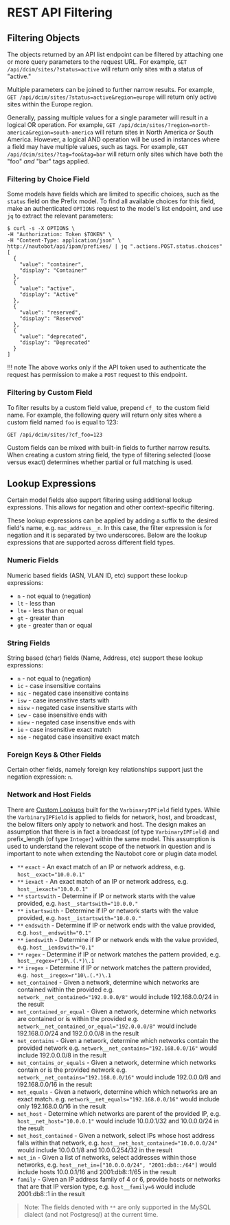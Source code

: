 # REST API Filtering

## Filtering Objects

The objects returned by an API list endpoint can be filtered by attaching one or more query parameters to the request URL. For example, `GET /api/dcim/sites/?status=active` will return only sites with a status of "active."

Multiple parameters can be joined to further narrow results. For example, `GET /api/dcim/sites/?status=active&region=europe` will return only active sites within the Europe region.

Generally, passing multiple values for a single parameter will result in a logical OR operation. For example, `GET /api/dcim/sites/?region=north-america&region=south-america` will return sites in North America _or_ South America. However, a logical AND operation will be used in instances where a field may have multiple values, such as tags. For example, `GET /api/dcim/sites/?tag=foo&tag=bar` will return only sites which have both the "foo" _and_ "bar" tags applied.

### Filtering by Choice Field

Some models have fields which are limited to specific choices, such as the `status` field on the Prefix model. To find all available choices for this field, make an authenticated `OPTIONS` request to the model's list endpoint, and use `jq` to extract the relevant parameters:

```no-highlight
$ curl -s -X OPTIONS \
-H "Authorization: Token $TOKEN" \
-H "Content-Type: application/json" \
http://nautobot/api/ipam/prefixes/ | jq ".actions.POST.status.choices"
[
  {
    "value": "container",
    "display": "Container"
  },
  {
    "value": "active",
    "display": "Active"
  },
  {
    "value": "reserved",
    "display": "Reserved"
  },
  {
    "value": "deprecated",
    "display": "Deprecated"
  }
]
```

!!! note
    The above works only if the API token used to authenticate the request has permission to make a `POST` request to this endpoint.

### Filtering by Custom Field

To filter results by a custom field value, prepend `cf_` to the custom field name. For example, the following query will return only sites where a custom field named `foo` is equal to 123:

```no-highlight
GET /api/dcim/sites/?cf_foo=123
```

Custom fields can be mixed with built-in fields to further narrow results. When creating a custom string field, the type of filtering selected (loose versus exact) determines whether partial or full matching is used.

## Lookup Expressions

Certain model fields also support filtering using additional lookup expressions. This allows
for negation and other context-specific filtering.

These lookup expressions can be applied by adding a suffix to the desired field's name, e.g. `mac_address__n`. In this case, the filter expression is for negation and it is separated by two underscores. Below are the lookup expressions that are supported across different field types.

### Numeric Fields

Numeric based fields (ASN, VLAN ID, etc) support these lookup expressions:

- `n` - not equal to (negation)
- `lt` - less than
- `lte` - less than or equal
- `gt` - greater than
- `gte` - greater than or equal

### String Fields

String based (char) fields (Name, Address, etc) support these lookup expressions:

- `n` - not equal to (negation)
- `ic` - case insensitive contains
- `nic` - negated case insensitive contains
- `isw` - case insensitive starts with
- `nisw` - negated case insensitive starts with
- `iew` - case insensitive ends with
- `niew` - negated case insensitive ends with
- `ie` - case insensitive exact match
- `nie` - negated case insensitive exact match

### Foreign Keys & Other Fields

Certain other fields, namely foreign key relationships support just the negation
expression: `n`.


### Network and Host Fields

There are [Custom Lookups](https://docs.djangoproject.com/en/3.2/howto/custom-lookups/) built for the `VarbinaryIPField` field types. While
the `VarbinaryIPField` is applied to fields for network, host, and broadcast, the below filters only apply to network and host. The design
makes an assumption that there is in fact a broadcast (of type `VarbinaryIPField`) and prefix_length (of type `Integer`) within the same
model. This assumption is used to understand the relevant scope of the network in question and is important to note when extending the
Nautobot core or plugin data model.

- `**` `exact` - An exact match of an IP or network address, e.g. `host__exact="10.0.0.1"`
- `**` `iexact` - An exact match of an IP or network address, e.g. `host__iexact="10.0.0.1"`
- `**` `startswith` - Determine if IP or network starts with the value provided, e.g. `host__startswith="10.0.0."`
- `**` `istartswith` - Determine if IP or network starts with the value provided, e.g. `host__istartswith="10.0.0."`
- `**` `endswith` - Determine if IP or network ends with the value provided, e.g. `host__endswith="0.1"`
- `**` `iendswith` - Determine if IP or network ends with the value provided, e.g. `host__iendswith="0.1"`
- `**` `regex` - Determine if IP or network matches the pattern provided, e.g.` host__regex=r"10\.(.*)\.1`
- `**` `iregex` - Determine if IP or network matches the pattern provided, e.g.` host__iregex=r"10\.(.*)\.1`
- `net_contained` - Given a network, determine which networks are contained within the provided e.g. `network__net_contained="192.0.0.0/8"` would include 192.168.0.0/24 in the result
- `net_contained_or_equal` - Given a network, determine which networks are contained or is within the provided e.g. `network__net_contained_or_equal="192.0.0.0/8"` would include 192.168.0.0/24 and 192.0.0.0/8 in the result
- `net_contains` - Given a network, determine which networks contain the provided network e.g. `network__net_contains="192.168.0.0/16"` would include 192.0.0.0/8 in the result
- `net_contains_or_equals` - Given a network, determine which networks contain or is the provided network e.g. `network__net_contains="192.168.0.0/16"` would include 192.0.0.0/8 and 192.168.0.0/16 in the result
- `net_equals` - Given a network, determine which which networks are an exact match. e.g. `network__net_equals="192.168.0.0/16"` would include only 192.168.0.0/16 in the result
- `net_host` - Determine which networks are parent of the provided IP, e.g. `host__net_host="10.0.0.1"`  would include 10.0.0.1/32 and 10.0.0.0/24 in the result
- `net_host_contained` - Given a network, select IPs whose host address falls within that network, e.g. `host__net_host_contained="10.0.0.0/24"` would include 10.0.0.1/8 and 10.0.0.254/32 in the result
- `net_in` - Given a list of networks, select addresses within those networks, e.g. `host__net_in=["10.0.0.0/24", "2001:db8::/64"]` would include hosts 10.0.0.1/16 and 2001:db8::1/65 in the result
- `family` - Given an IP address family of 4 or 6, provide hosts or networks that are that IP version type, e.g. `host__family=6` would include 2001:db8::1 in the result

> Note: The fields denoted with `**` are only supported in the MySQL dialect (and not Postgresql) at the current time.